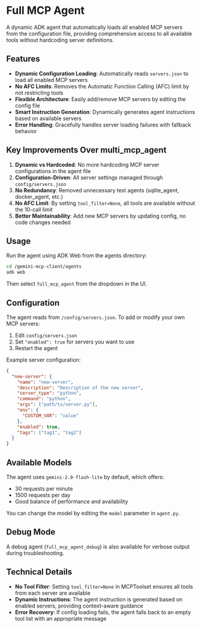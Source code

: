 # Full MCP Agent

A dynamic ADK agent that automatically loads all enabled MCP servers from the configuration file, providing comprehensive access to all available tools without hardcoding server definitions.

## Features

- **Dynamic Configuration Loading**: Automatically reads `servers.json` to load all enabled MCP servers
- **No AFC Limits**: Removes the Automatic Function Calling (AFC) limit by not restricting tools
- **Flexible Architecture**: Easily add/remove MCP servers by editing the config file
- **Smart Instruction Generation**: Dynamically generates agent instructions based on available servers
- **Error Handling**: Gracefully handles server loading failures with fallback behavior

## Key Improvements Over multi_mcp_agent

1. **Dynamic vs Hardcoded**: No more hardcoding MCP server configurations in the agent file
2. **Configuration-Driven**: All server settings managed through `config/servers.json`
3. **No Redundancy**: Removed unnecessary test agents (sqlite_agent, docker_agent, etc.)
4. **No AFC Limit**: By setting `tool_filter=None`, all tools are available without the 10-call limit
5. **Better Maintainability**: Add new MCP servers by updating config, no code changes needed

## Usage

Run the agent using ADK Web from the agents directory:

```bash
cd /gemini-mcp-client/agents
adk web
```

Then select `full_mcp_agent` from the dropdown in the UI.

## Configuration

The agent reads from `/config/servers.json`. To add or modify your own MCP servers:

1. Edit `config/servers.json`
2. Set `"enabled": true` for servers you want to use
3. Restart the agent

Example server configuration:
```json
{
  "new-server": {
    "name": "new-server",
    "description": "Description of the new server",
    "server_type": "python",
    "command": "python",
    "args": ["path/to/server.py"],
    "env": {
      "CUSTOM_VAR": "value"
    },
    "enabled": true,
    "tags": ["tag1", "tag2"]
  }
}
```

## Available Models

The agent uses `gemini-2.0-flash-lite` by default, which offers:
- 30 requests per minute
- 1500 requests per day
- Good balance of performance and availability

You can change the model by editing the `model` parameter in `agent.py`.

## Debug Mode

A debug agent (`full_mcp_agent_debug`) is also available for verbose output during troubleshooting.

## Technical Details

- **No Tool Filter**: Setting `tool_filter=None` in MCPToolset ensures all tools from each server are available
- **Dynamic Instructions**: The agent instruction is generated based on enabled servers, providing context-aware guidance
- **Error Recovery**: If config loading fails, the agent falls back to an empty tool list with an appropriate message
